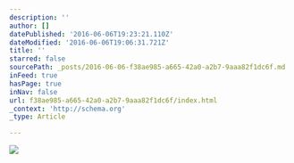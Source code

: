 ```yaml
---
description: ''
author: []
datePublished: '2016-06-06T19:23:21.110Z'
dateModified: '2016-06-06T19:06:31.721Z'
title: ''
starred: false
sourcePath: _posts/2016-06-06-f38ae985-a665-42a0-a2b7-9aaa82f1dc6f.md
inFeed: true
hasPage: true
inNav: false
url: f38ae985-a665-42a0-a2b7-9aaa82f1dc6f/index.html
_context: 'http://schema.org'
_type: Article

---
```

![](https://the-grid-user-content.s3-us-west-2.amazonaws.com/c6289430-6159-49f0-a4ba-229078902095.jpg)